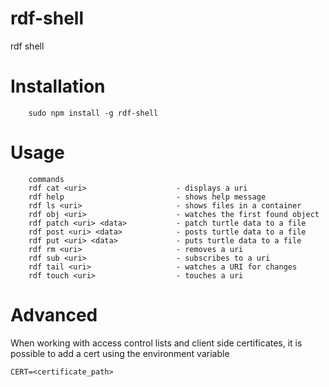 # rdf-shell
rdf shell

# Installation

```
    sudo npm install -g rdf-shell
```

# Usage

```
    commands
    rdf cat <uri>                    - displays a uri
    rdf help                         - shows help message
    rdf ls <uri>                     - shows files in a container
    rdf obj <uri>                    - watches the first found object
    rdf patch <uri> <data>           - patch turtle data to a file
    rdf post <uri> <data>            - posts turtle data to a file
    rdf put <uri> <data>             - puts turtle data to a file
    rdf rm <uri>                     - removes a uri
    rdf sub <uri>                    - subscribes to a uri
    rdf tail <uri>                   - watches a URI for changes
    rdf touch <uri>                  - touches a uri
```

# Advanced

When working with access control lists and client side certificates, it is possible to add a cert using the environment variable

    CERT=<certificate_path>
